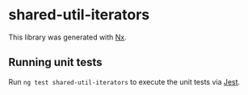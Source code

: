 # shared-util-iterators

This library was generated with [Nx](https://nx.dev).

## Running unit tests

Run `ng test shared-util-iterators` to execute the unit tests via [Jest](https://jestjs.io).
